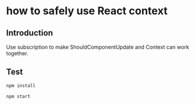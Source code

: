 # how to safely use React context

## Introduction

Use subscription to make ShouldComponentUpdate and Context can work together.

## Test

```bash
npm install
```

```bash
npm start
```